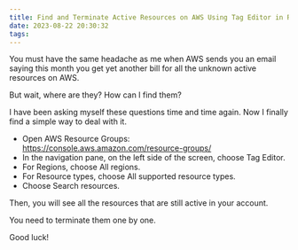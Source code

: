 ```yaml
---
title: Find and Terminate Active Resources on AWS Using Tag Editor in Resource Groups
date: 2023-08-22 20:30:32
tags:
---
```


You must have the same headache as me when AWS sends you an email saying this month you get yet another bill for all the unknown active resources on AWS.

But wait, where are they? How can I find them?

I have been asking myself these questions time and time again. Now I finally find a simple way to deal with it.

- Open AWS Resource Groups: https://console.aws.amazon.com/resource-groups/
- In the navigation pane, on the left side of the screen, choose Tag Editor.
- For Regions, choose All regions.
- For Resource types, choose All supported resource types.
- Choose Search resources.

Then, you will see all the resources that are still active in your account.

You need to terminate them one by one.

Good luck!

